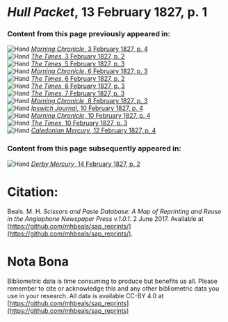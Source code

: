 # *Hull Packet*, 13 February 1827, p. 1  
  
### Content from this page previously appeared in:  
![Hand](http://scissorsandpaste.net/wp-content/uploads/2017/06/smallhandpointer.png) [*Morning Chronicle*, 3 February 1827, p. 4](https://mhbeals.github.io/sap_html/Morning-Chronicle/Morning-Chronicle-3-February-1827-p-4)  
![Hand](http://scissorsandpaste.net/wp-content/uploads/2017/06/smallhandpointer.png) [*The Times*, 3 February 1827, p. 2](https://mhbeals.github.io/sap_html/The-Times/The-Times-3-February-1827-p-2)  
![Hand](http://scissorsandpaste.net/wp-content/uploads/2017/06/smallhandpointer.png) [*The Times*, 5 February 1827, p. 3](https://mhbeals.github.io/sap_html/The-Times/The-Times-5-February-1827-p-3)  
![Hand](http://scissorsandpaste.net/wp-content/uploads/2017/06/smallhandpointer.png) [*Morning Chronicle*, 6 February 1827, p. 3](https://mhbeals.github.io/sap_html/Morning-Chronicle/Morning-Chronicle-6-February-1827-p-3)  
![Hand](http://scissorsandpaste.net/wp-content/uploads/2017/06/smallhandpointer.png) [*The Times*, 6 February 1827, p. 2](https://mhbeals.github.io/sap_html/The-Times/The-Times-6-February-1827-p-2)  
![Hand](http://scissorsandpaste.net/wp-content/uploads/2017/06/smallhandpointer.png) [*The Times*, 6 February 1827, p. 3](https://mhbeals.github.io/sap_html/The-Times/The-Times-6-February-1827-p-3)  
![Hand](http://scissorsandpaste.net/wp-content/uploads/2017/06/smallhandpointer.png) [*The Times*, 7 February 1827, p. 3](https://mhbeals.github.io/sap_html/The-Times/The-Times-7-February-1827-p-3)  
![Hand](http://scissorsandpaste.net/wp-content/uploads/2017/06/smallhandpointer.png) [*Morning Chronicle*, 8 February 1827, p. 3](https://mhbeals.github.io/sap_html/Morning-Chronicle/Morning-Chronicle-8-February-1827-p-3)  
![Hand](http://scissorsandpaste.net/wp-content/uploads/2017/06/smallhandpointer.png) [*Ipswich Journal*, 10 February 1827, p. 4](https://mhbeals.github.io/sap_html/Ipswich-Journal/Ipswich-Journal-10-February-1827-p-4)  
![Hand](http://scissorsandpaste.net/wp-content/uploads/2017/06/smallhandpointer.png) [*Morning Chronicle*, 10 February 1827, p. 4](https://mhbeals.github.io/sap_html/Morning-Chronicle/Morning-Chronicle-10-February-1827-p-4)  
![Hand](http://scissorsandpaste.net/wp-content/uploads/2017/06/smallhandpointer.png) [*The Times*, 10 February 1827, p. 3](https://mhbeals.github.io/sap_html/The-Times/The-Times-10-February-1827-p-3)  
![Hand](http://scissorsandpaste.net/wp-content/uploads/2017/06/smallhandpointer.png) [*Caledonian Mercury*, 12 February 1827, p. 4](https://mhbeals.github.io/sap_html/Caledonian-Mercury/Caledonian-Mercury-12-February-1827-p-4)  
  
### Content from this page subsequently appeared in:  
![Hand](http://scissorsandpaste.net/wp-content/uploads/2017/06/smallhandpointer.png) [*Derby Mercury*, 14 February 1827, p. 2](https://mhbeals.github.io/sap_html/Derby-Mercury/Derby-Mercury-14-February-1827-p-2)  


# Citation: 

Beals. M. H. *Scissors and Paste Database: A Map of Reprinting and Reuse in the Anglophone Newspaper Press v.1.0.1.* 2 June 2017. Available at [https://github.com/mhbeals/sap_reprints/](https://github.com/mhbeals/sap_reprints/). 

# Nota Bona

Bibliometric data is time consuming to produce but benefits us all. Please remember to cite or acknowledge this and any other bibliometric data you use in your research. All data is available CC-BY 4.0 at [https://github.com/mhbeals/sap_reprints](https://github.com/mhbeals/sap_reprints)